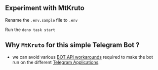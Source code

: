 ## Experiment with MtKruto

Rename the `.env.sample` file to `.env`

Run the `deno task start`

## Why `MtKruto` for this simple Telegram Bot ?

- we can avoid various [BOT API workarounds](https://t.me/BotTalk/685273) required to make the bot run on the different [Telegram Applications](https://github.com/telegramdesktop/tdesktop/issues/10527).

